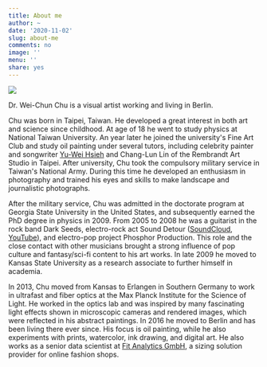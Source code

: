 ```yaml
---
title: About me
author: ~
date: '2020-11-02'
slug: about-me
comments: no
image: ''
menu: ''
share: yes
---
```


![](/images/profile_pic_5_cherry.jpg)

Dr. Wei-Chun Chu is a visual artist working and living in Berlin.

Chu was born in Taipei, Taiwan. He developed a great interest in both art and science since childhood. At age of 18 he went to study physics at National Taiwan University. An year later he joined the university's Fine Art Club and study oil painting under several tutors, including celebrity painter and songwriter [Yu-Wei Hsieh](https://w.wiki/i6g) and Chang-Lun Lin of the Rembrandt Art Studio in Taipei. After university, Chu took the compulsory military service in Taiwan's National Army. During this time he developed an enthusiasm in photography and trained his eyes and skills to make landscape and journalistic photographs.

After the military service, Chu was admitted in the doctorate program at Georgia State University in the United States, and subsequently earned the PhD degree in physics in 2009. From 2005 to 2008 he was a guitarist in the rock band Dark Seeds, electro-rock act Sound Detour ([SoundCloud](https://soundcloud.com/sounddetour), [YouTube](https://www.youtube.com/user/SoundDetour)), and electro-pop project Phosphor Production. This role and the close contact with other musicians brought a strong influence of pop culture and fantasy/sci-fi content to his art works. In late 2009 he moved to Kansas State University as a research associate to further himself in academia.

In 2013, Chu moved from Kansas to Erlangen in Southern Germany to work in ultrafast and fiber optics at the Max Planck Institute for the Science of Light. He worked in the optics lab and was inspired by many fascinating light effects shown in microscopic cameras and rendered images, which were reflected in his abstract paintings. In 2016 he moved to Berlin and has been living there ever since. His focus is oil painting, while he also experiments with prints, watercolor, ink drawing, and digital art. He also works as a senior data scientist at [Fit Analytics GmbH](https://www.fitanalytics.com/), a sizing solution provider for online fashion shops.
